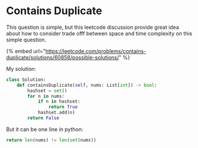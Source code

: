 # Contains Duplicate

This question is simple, but this leetcode discussion provide great idea about how to consider trade offf between space and time complexity on this simple question.

{% embed url="https://leetcode.com/problems/contains-duplicate/solutions/60858/possible-solutions/" %}

My solution:

```python
class Solution:
    def containsDuplicate(self, nums: List[int]) -> bool:
        hashset = set()
        for n in nums:
            if n in hashset:
                return True
            hashset.add(n)
        return False
```

But it can be one line in python:

```python
return len(nums) != len(set(nums))
```
